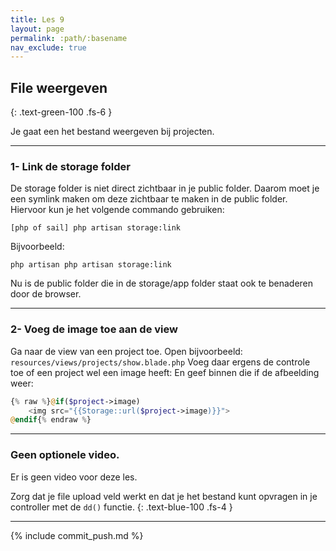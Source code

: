 ```yaml
---
title: Les 9
layout: page
permalink: :path/:basename
nav_exclude: true
---
```


## File weergeven
{: .text-green-100 .fs-6 }

Je gaat een het bestand weergeven bij projecten.

---
### 1- Link de storage folder
De storage folder is niet direct zichtbaar in je public folder. Daarom moet je een symlink maken om deze zichtbaar te maken in de public folder.
Hiervoor kun je het volgende commando gebruiken:
```shell
[php of sail] php artisan storage:link
```
Bijvoorbeeld:
```shell
php artisan php artisan storage:link
```
Nu is de public folder die in de storage/app folder staat ook te benaderen door de browser. 

---
### 2- Voeg de image toe aan de view
Ga naar de view van een project toe. 
Open bijvoorbeeld: `resources/views/projects/show.blade.php`
Voeg daar ergens de controle toe of een project wel een image heeft:
En geef binnen die if de afbeelding weer:
```php
{% raw %}@if($project->image)
    <img src="{{Storage::url($project->image)}}">
@endif{% endraw %}
```




---

### Geen optionele video.
Er is geen video voor deze les.

Zorg dat je file upload veld werkt en dat je het bestand kunt opvragen in je controller met de `dd()` functie.
{: .text-blue-100 .fs-4 }

---

{% include commit_push.md %}


